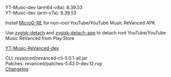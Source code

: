 YT-Music-dev (arm64-v8a): 8.39.53  
YT-Music-dev (arm-v7a): 8.39.53  

Install [MicroG-RE](https://github.com/WSTxda/MicroG-RE/releases) for non-root YouTube/YouTube Music ReVanced APK  

Use [zygisk-detach](https://github.com/j-hc/zygisk-detach) and [zygisk-detach-app](https://github.com/j-hc/zygisk-detach-app/releases) to detach root YouTube/YouTube Music ReVanced from Play Store  

[YT-Music-ReVanced-dev](https://github.com/IGOR3K99/YT-Music-ReVanced-dev)
  
CLI: revanced/revanced-cli-5.0.1-all.jar  
Patches: revanced/patches-5.42.0-dev.12.rvp  
[Changelog](https://github.com/revanced/revanced-patches/releases/tag/v5.42.0-dev.12)  
